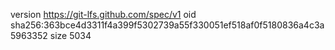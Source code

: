version https://git-lfs.github.com/spec/v1
oid sha256:363bce4d3311f4a399f5302739a55f330051ef518af0f5180836a4c3a5963352
size 5034
